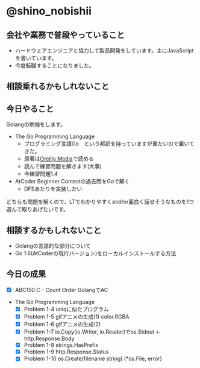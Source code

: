 # @shino_nobishii

## 会社や業務で普段やっていること

* ハードウェアエンジニアと協力して製品開発をしています。主にJavaScriptを書いています。
* 今度転職することになりました。

## 相談乗れるかもしれないこと

## 今日やること

Golangの勉強をします。

* The Go Programming Language
  * プログラミング言語Go　という邦訳を持っていますが重たいので置いてきた。
  * 原著は[Oreilly Media](https://www.oreilly.com/sign-in.html)で読める
  * 読んで練習問題を解きます(大事)
  * 今練習問題1.4
* AtCoder Beginner Contestの過去問をGoで解く
  * DFSあたりを実装したい

どちらも問題を解くので、LTでわかりやすくand/or面白く話せそうなものを1つ選んで取りあげたいです。

## 相談するかもしれないこと

* Golangの言語的な部分について
* Go 1.6(AtCoderの現行バージョン)をローカルインストールする方法

## 今日の成果

* [x] ABC150 C - Count Order GolangでAC
* The Go Programming Language
  * [x] Problem 1-4 uniqに似たプログラム 
  * [x] Problem 1-5 gifアニメの生成(1) color.RGBA
  * [x] Problem 1-6 gifアニメの生成(2)
  * [x] Problem 1-7 io.Copy(io.Writer, io.Reader)でos.Stdout <- http.Response.Body
  * [x] Problem 1-8 strings.HasPrefix
  * [x] Problem 1-9 http.Response.Status
  * [x] Problem 1-10 os.Create(filename string) (*os.File, error)
